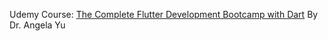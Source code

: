 Udemy Course: 
[The Complete Flutter Development Bootcamp with Dart](https://www.udemy.com/course/flutter-bootcamp-with-dart/)
By Dr. Angela Yu